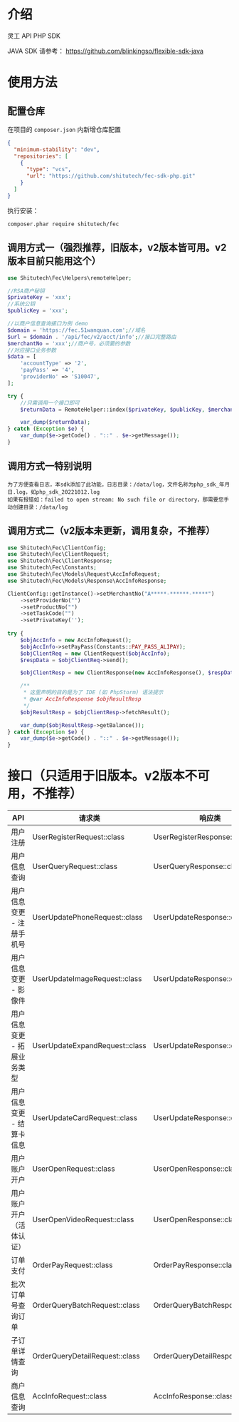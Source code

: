 # 介绍

灵工 API PHP SDK

JAVA SDK 请参考： https://github.com/blinkingso/flexible-sdk-java

# 使用方法

## 配置仓库

在项目的 ``composer.json`` 内新增仓库配置

```json
{
  "minimum-stability": "dev",
  "repositories": [
    {
      "type": "vcs",
      "url": "https://github.com/shitutech/fec-sdk-php.git"
    }
  ]
}
```

执行安装：

```shell
composer.phar require shitutech/fec
```

## 调用方式一（强烈推荐，旧版本，v2版本皆可用。v2版本目前只能用这个）

```php
use Shitutech\Fec\Helpers\remoteHelper;

//RSA商户秘钥
$privateKey = 'xxx';
//系统公钥
$publicKey = 'xxx';

//以商户信息查询接口为例 demo
$domain = 'https://fec.51wanquan.com';//域名
$url = $domain . '/api/fec/v2/acct/info';//接口完整路由
$merchantNo = 'xxx';//商户号，必须要的参数
//对应接口业务参数
$data = [
    'accountType' => '2',
    'payPass' => '4',
    'providerNo' => 'S10047',
];

try {
    //只需调用一个接口即可
    $returnData = RemoteHelper::index($privateKey, $publicKey, $merchantNo, $data, $url);

    var_dump($returnData);
} catch (Exception $e) {
    var_dump($e->getCode() . "::" . $e->getMessage());
}

```

## 调用方式一特别说明
```
为了方便查看日志，本sdk添加了此功能，日志目录：/data/log，文件名称为php_sdk_年月日.log，如php_sdk_20221012.log
如果有报错如：failed to open stream: No such file or directory，那需要您手动创建目录：/data/log
```

## 调用方式二（v2版本未更新，调用复杂，不推荐）

```php
use Shitutech\Fec\ClientConfig;
use Shitutech\Fec\ClientRequest;
use Shitutech\Fec\ClientResponse;
use Shitutech\Fec\Constants;
use Shitutech\Fec\Models\Request\AccInfoRequest;
use Shitutech\Fec\Models\Response\AccInfoResponse;

ClientConfig::getInstance()->setMerchantNo("A*****-******-*****")
    ->setProviderNo("")
    ->setProductNo("")
    ->setTaskCode("")
    ->setPrivateKey('');
    
try {
    $objAccInfo = new AccInfoRequest();
    $objAccInfo->setPayPass(Constants::PAY_PASS_ALIPAY);
    $objClientReq = new ClientRequest($objAccInfo);
    $respData = $objClientReq->send();

    $objClientResp = new ClientResponse(new AccInfoResponse(), $respData);

    /**
     * 这里声明的目的是为了 IDE (如 PhpStorm) 语法提示
     * @var AccInfoResponse $objResultResp
     */
    $objResultResp = $objClientResp->fetchResult();

    var_dump($objResultResp->getBalance());
} catch (Exception $e) {
    var_dump($e->getCode() . "::" . $e->getMessage());
}

```

# 接口（只适用于旧版本。v2版本不可用，不推荐）

| API             | 请求类                   | 响应类                    |
|-----------------|-----------------------|------------------------|
| 用户注册            | UserRegisterRequest::class | UserRegisterResponse::class |
| 用户信息查询          | UserQueryRequest::class | UserQueryResponse::class |
| 用户信息变更 - 注册手机号  | UserUpdatePhoneRequest::class | UserUpdateResponse::class |
| 用户信息变更 - 影像件    | UserUpdateImageRequest::class | UserUpdateResponse::class |
| 用户信息变更 - 拓展业务类型 | UserUpdateExpandRequest::class | UserUpdateResponse::class |
| 用户信息变更 - 结算卡信息  | UserUpdateCardRequest::class | UserUpdateResponse::class |
| 用户账户开户          | UserOpenRequest::class | UserOpenResponse::class |
| 用户账户开户（活体认证）    | UserOpenVideoRequest::class | UserOpenResponse::class |
| 订单支付            | OrderPayRequest::class  | OrderPayResponse::class |
| 批次订单号查询订单       | OrderQueryBatchRequest::class  | OrderQueryBatchResponse::class |
| 子订单详情查询         | OrderQueryDetailRequest::class | OrderQueryDetailResponse::class |
| 商户信息查询          | AccInfoRequest::class | AccInfoResponse::class |
